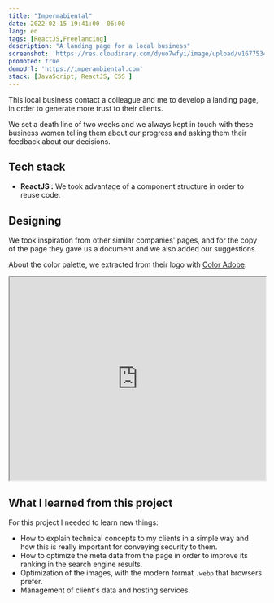 ```yaml
---
title: "Impermabiental"
date: 2022-02-15 19:41:00 -06:00
lang: en
tags: [ReactJS,Freelancing]
description: "A landing page for a local business"
screenshot: 'https://res.cloudinary.com/dyuo7wfyi/image/upload/v1677534956/website/projects/imperambiental_omjwtr.webp'
promoted: true
demoUrl: 'https://imperambiental.com'
stack: [JavaScript, ReactJS, CSS ]
---
```


This local business contact a colleague and me to develop a landing page, in order to generate more trust to their clients. 

We set a death line of two weeks and we always kept in touch with these business women telling them about our progress and asking them their feedback about our decisions. 

## Tech stack

- **ReactJS :** We took advantage of a component structure in order to reuse code.

## Designing

We took inspiration from other similar companies' pages, and for the copy of the page they gave us a document and we also added our suggestions. 

About the color palette, we extracted from their logo with <a href="https://color.adobe.com/create/image">Color Adobe</a>.

<iframe class="border-primary" width="100%" height="400" src="https://www.figma.com/embed?embed_host=share&url=https%3A%2F%2Fwww.figma.com%2Ffile%2F6rriFi8Bh1MJzrHpqRx8La%2FImperambiental%3Fnode-id%3D0%253A1%26t%3DIRlrt2TTjO57Oxs5-1" allowfullscreen></iframe>

## What I learned from this project

For this project I needed to learn new things:

- How to explain technical concepts to my clients in a simple way and how this is really important for conveying security to them. 
- How to optimize the meta data from the page in order to improve its ranking in the search engine results.
- Optimization of the images, with the modern format ```.webp``` that browsers prefer. 
- Management of client's data and hosting services.
